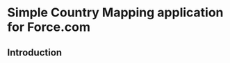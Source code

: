 Simple Country Mapping application for Force.com
================================================

Introduction
------------

